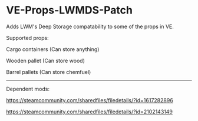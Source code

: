 # VE-Props-LWMDS-Patch
Adds LWM's Deep Storage compatability to some of the props in VE.

Supported props: 

Cargo containers (Can store anything)

Wooden pallet (Can store wood)

Barrel pallets (Can store chemfuel)

----------------------------------------------------------------

Dependent mods:

https://steamcommunity.com/sharedfiles/filedetails/?id=1617282896

https://steamcommunity.com/sharedfiles/filedetails/?id=2102143149
